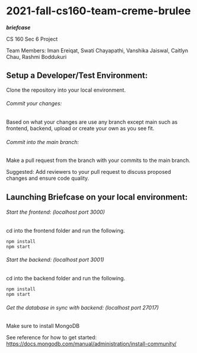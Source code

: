 # 2021-fall-cs160-team-creme-brulee

***briefcase***

CS 160 Sec 6 Project

Team Members: Iman Ereiqat, Swati Chayapathi, Vanshika Jaiswal, Caitlyn Chau, Rashmi Boddukuri

## Setup a Developer/Test Environment:

Clone the repository into your local environment.

###### Commit your changes:
Based on what your changes are use any branch except main such as frontend, backend, upload or create your own as you see fit.

###### Commit into the main branch:
Make a pull request from the branch with your commits to the main branch. 

Suggested: Add reviewers to your pull request to discuss proposed changes and ensure code quality.

## Launching Briefcase on your local environment:

###### Start the frontend: (localhost port 3000)
cd into the frontend folder and run the following.
```
npm install
npm start
```

###### Start the backend: (localhost port 3001)
cd into the backend folder and run the following.
```
npm install
npm start
```

###### Get the database in sync with backend: (localhost port 27017)
Make sure to install MongoDB

See reference for how to get started: https://docs.mongodb.com/manual/administration/install-community/ 
